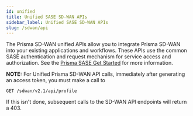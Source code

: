 ```yaml
---
id: unified
title: Unified SASE SD-WAN APIs
sidebar_label: Unified SASE SD-WAN APIs
slug: /sdwan/api
---
```


The Prisma SD-WAN unified APIs allow you to integrate Prisma SD-WAN into your existing applications
and workflows. These APIs use the common SASE authentication and request mechanism for service
access and authorization. See the [Prisma SASE Get Started](/sase/docs/getstarted) for more information.

**NOTE:**
For Unified Prisma SD-WAN API calls, immediately after generating an access token, you must make a
call to

    GET /sdwan/v2.1/api/profile

If this isn't done, subsequent calls to the SD-WAN API endpoints will return a 403.
